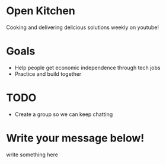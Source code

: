 # Open Kitchen

Cooking and delivering delicious solutions weekly on youtube!

# Goals

* Help people get economic independence through tech jobs
* Practice and build together

# TODO

* Create a group so we can keep chatting

# Write your message below!

write something here

